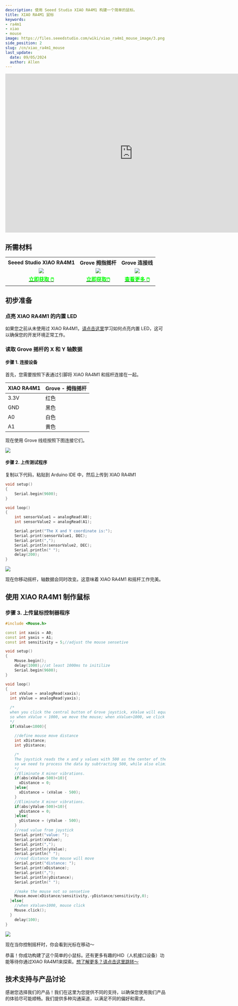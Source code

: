```yaml
---
description: 使用 Seeed Studio XIAO RA4M1 构建一个简单的鼠标。
title: XIAO RA4M1 鼠标
keywords:
- ra4m1
- xiao
- mouse
image: https://files.seeedstudio.com/wiki/xiao_ra4m1_mouse_image/3.png
side_position: 2
slug: /cn/xiao_ra4m1_mouse
last_update:
  date: 09/05/2024
  author: Allen
---
```


<div class="table-center">
<iframe width="800" height="500" src="https://files.seeedstudio.com/wiki/xiao_ra4m1_mouse_image/xiao_mouse.mp4?autoplay=0" scrolling="no" border="0" frameborder="no" framespacing="0" allowfullscreen="true"> </iframe>
</div>

## 所需材料

<table align="center">
  <tbody><tr>
      <th>Seeed Studio XIAO RA4M1</th>
      <th>Grove 拇指摇杆</th>
      <th>Grove 连接线</th>
    </tr>
    <tr>
      <td><div align="center"><img src="https://files.seeedstudio.com/wiki/XIAO-R4AM1/img/2-102010551-Seeed-Studio-XIAO-RA4M1-45font.jpg" style={{width:200, height:'auto'}}/></div></td>
      <td><div align="center"><img src="https://files.seeedstudio.com/wiki/Grove-Thumb_Joystick/img/Bgjoy1.jpg" style={{width:210, height:'auto'}}/></div></td>
      <td><div align="center"><img src="https://media-cdn.seeedstudio.com/media/catalog/product/cache/bb49d3ec4ee05b6f018e93f896b8a25d/h/t/httpsstatics3.seeedstudio.comimagesproductmalejumper.jpg" style={{width:210, height:'auto'}}/></div></td>
    </tr>
    <tr>
        <td align="center"><div class="get_one_now_container" style={{textAlign: 'center'}}>
            <a class="get_one_now_item" href="https://www.seeedstudio.com/Seeed-XIAO-RA4M1-p-5943.html" target="_blank">
            <strong><span><font color={'FFFFFF'} size={"4"}> 立即获取 🖱️</font></span></strong>
            </a>
        </div></td>
        <td align="center"><div class="get_one_now_container" style={{textAlign: 'center'}}>
            <a class="get_one_now_item" href="https://www.seeedstudio.com/Grove-Thumb-Joystick.html" target="_blank">
            <strong><span><font color={'FFFFFF'} size={"4"}> 立即获取🖱️</font></span></strong>
            </a>
        </div></td>
        <td align="center"><div class="get_one_now_container" style={{textAlign: 'center'}}>
            <a class="get_one_now_item" href="https://www.seeedstudio.com/Grove-4-pin-Male-Jumper-to-Grove-4-pin-Conversion-Cable-5-PCs-per-Pack.html" target="_blank">
            <strong><span><font color={'FFFFFF'} size={"4"}> 查看更多 🖱️</font></span></strong>
            </a>
        </div></td>
    </tr>
  </tbody></table>

## 初步准备

### 点亮 XIAO RA4M1 的内置 LED

如果您之前从未使用过 XIAO RA4M1，[请点击这里](https://wiki.seeedstudio.com/getting_started_xiao_ra4m1/)学习如何点亮内置 LED，这可以确保您的开发环境正常工作。

### 读取 Grove 摇杆的 X 和 Y 轴数据

#### 步骤 1. 连接设备

首先，您需要按照下表通过引脚将 XIAO RA4M1 和摇杆连接在一起。

| XIAO RA4M1      | Grove - 拇指摇杆 |
|-----------------|-------------------------|
| 3.3V            | 红色                     |
| GND             | 黑色                   |
| A0              | 白色                   |
| A1              | 黄色                  |

现在使用 Grove 线缆按照下图连接它们。

<div style={{textAlign:'left'}}><img src="https://files.seeedstudio.com/wiki/xiao_ra4m1_mouse_image/4.png" style={{width:600, height:'auto'}}/></div>

#### 步骤 2. 上传测试程序

复制以下代码，粘贴到 Arduino IDE 中，然后上传到 XIAO RA4M1

```cpp
void setup()
{
    Serial.begin(9600);
}

void loop()
{
    int sensorValue1 = analogRead(A0);
    int sensorValue2 = analogRead(A1);

    Serial.print("The X and Y coordinate is:");
    Serial.print(sensorValue1, DEC);
    Serial.print(",");
    Serial.println(sensorValue2, DEC);
    Serial.println(" ");
    delay(200);
}
```

<div style={{textAlign:'center'}}><img src="https://files.seeedstudio.com/wiki/xiao_ra4m1_mouse_image/2.png" style={{width:1000, height:'auto'}}/></div>

现在你移动摇杆，轴数据会同时改变。这意味着 XIAO RA4M1 和摇杆工作完美。

## 使用 XIAO RA4M1 制作鼠标

### 步骤 3. 上传鼠标控制器程序

```cpp
#include <Mouse.h>

const int xaxis = A0;
const int yaxis = A1;
const int sensitivity = 5;//adjust the mouse sensetive

void setup()
{
    Mouse.begin();
    delay(1000);//at least 1000ms to initilize
    Serial.begin(9600);
}

void loop()
{
  int xValue = analogRead(xaxis);
  int yValue = analogRead(yaxis);

  /*
  when you click the central button of Grove joystick, xValue will equal to 1023,
  so when xValue < 1000, we move the mouse; when xValue>1000, we click the mouse
  */
  if(xValue<1000){
  
    //define mouse move distance
    int xDistance;
    int yDistance;

    /*
    The joystick reads the x and y values with 500 as the center of the coordinate axis, 
    so we need to process the data by subtracting 500, while also eliminating some minor vibrations.
    */
    //Eliminate X minor vibrations.
    if(abs(xValue-500)<10){
      xDistance = 0;
    }else{
      xDistance = (xValue - 500);
    }
    //Eliminate X minor vibrations.
    if(abs(yValue-500)<10){
      yDistance = 0;
    }else{
      yDistance = (yValue - 500);
    }
    //read value from joystick
    Serial.print("value: ");
    Serial.print(xValue);
    Serial.print(",");
    Serial.println(yValue);
    Serial.println(" ");
    //read distance the mouse will move
    Serial.print("distance: ");
    Serial.print(xDistance);
    Serial.print(",");
    Serial.println(yDistance);
    Serial.println(" ");

    //make the mouse not so sensetive
    Mouse.move(xDistance/sensitivity,-yDistance/sensitivity,0);
  }else{
    //when xValue>1000, mouse click
    Mouse.click();
  }
    delay(100);
}
```

<div style={{textAlign:'center'}}><img src="https://files.seeedstudio.com/wiki/xiao_ra4m1_mouse_image/1.png" style={{width:1000, height:'auto'}}/></div>

现在当你控制摇杆时，你会看到光标在移动～

恭喜！你成功构建了这个简单的小鼠标。还有更多有趣的HID（人机接口设备）功能等待你通过XIAO RA4M1来探索。[想了解更多？请点击这里跳转～](https://docs.arduino.cc/tutorials/uno-r4-minima/usb-hid/)

## 技术支持与产品讨论

感谢您选择我们的产品！我们在这里为您提供不同的支持，以确保您使用我们产品的体验尽可能顺畅。我们提供多种沟通渠道，以满足不同的偏好和需求。

<div class="button_tech_support_container">
<a href="https://forum.seeedstudio.com/" class="button_forum"></a>
<a href="https://www.seeedstudio.com/contacts" class="button_email"></a>
</div>

<div class="button_tech_support_container">
<a href="https://discord.gg/eWkprNDMU7" class="button_discord"></a>
<a href="https://github.com/Seeed-Studio/wiki-documents/discussions/69" class="button_discussion"></a>
</div>
